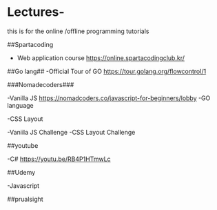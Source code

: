 # Lectures-

this is for the online /offline programming tutorials

##Spartacoding

- Web application course
  https://online.spartacodingclub.kr/

##Go lang##
-Official Tour of GO
https://tour.golang.org/flowcontrol/1

###Nomadecoders###

-Vanilla JS
https://nomadcoders.co/javascript-for-beginners/lobby
-GO language

-CSS Layout

-Vaniila JS Challenge
-CSS Layout Challenge

##youtube

-C#
https://youtu.be/RB4P1HTmwLc

##Udemy

-Javascript

##prualsight
